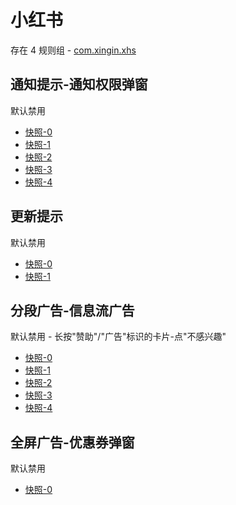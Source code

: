 # 小红书

存在 4 规则组 - [com.xingin.xhs](/src/apps/com.xingin.xhs.ts)

## 通知提示-通知权限弹窗

默认禁用

- [快照-0](https://i.gkd.li/i/13195753)
- [快照-1](https://i.gkd.li/i/13222356)
- [快照-2](https://i.gkd.li/i/13256145)
- [快照-3](https://i.gkd.li/i/13255627)
- [快照-4](https://i.gkd.li/i/13250418)

## 更新提示

默认禁用

- [快照-0](https://i.gkd.li/i/13246890)
- [快照-1](https://i.gkd.li/i/13741680)

## 分段广告-信息流广告

默认禁用 - 长按"赞助"/"广告"标识的卡片-点"不感兴趣"

- [快照-0](https://i.gkd.li/i/13455503)
- [快照-1](https://i.gkd.li/i/13470690)
- [快照-2](https://i.gkd.li/i/14392171)
- [快照-3](https://i.gkd.li/i/13455500)
- [快照-4](https://i.gkd.li/i/14392187)

## 全屏广告-优惠券弹窗

默认禁用

- [快照-0](https://i.gkd.li/i/14391484)
